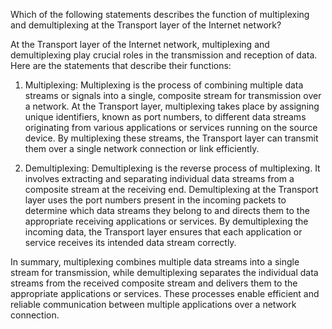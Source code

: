 

Which of the following statements describes the function of multiplexing and demultiplexing at the Transport layer of the Internet network?

At the Transport layer of the Internet network, multiplexing and demultiplexing play crucial roles in the transmission and reception of data. Here are the statements that describe their functions:

1. Multiplexing: Multiplexing is the process of combining multiple data streams or signals into a single, composite stream for transmission over a network. At the Transport layer, multiplexing takes place by assigning unique identifiers, known as port numbers, to different data streams originating from various applications or services running on the source device. By multiplexing these streams, the Transport layer can transmit them over a single network connection or link efficiently.
    
2. Demultiplexing: Demultiplexing is the reverse process of multiplexing. It involves extracting and separating individual data streams from a composite stream at the receiving end. Demultiplexing at the Transport layer uses the port numbers present in the incoming packets to determine which data streams they belong to and directs them to the appropriate receiving applications or services. By demultiplexing the incoming data, the Transport layer ensures that each application or service receives its intended data stream correctly.
    

In summary, multiplexing combines multiple data streams into a single stream for transmission, while demultiplexing separates the individual data streams from the received composite stream and delivers them to the appropriate applications or services. These processes enable efficient and reliable communication between multiple applications over a network connection.